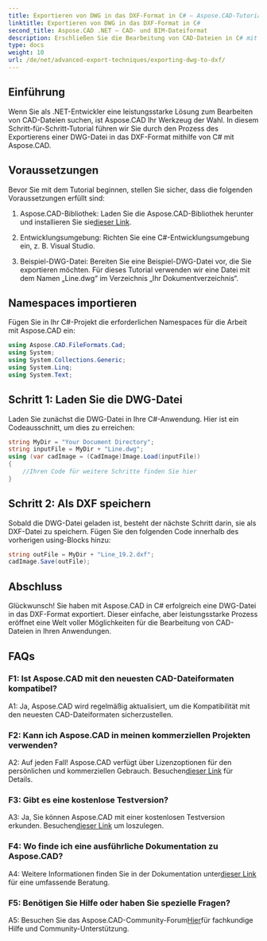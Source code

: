 ```yaml
---
title: Exportieren von DWG in das DXF-Format in C# – Aspose.CAD-Tutorial
linktitle: Exportieren von DWG in das DXF-Format in C#
second_title: Aspose.CAD .NET – CAD- und BIM-Dateiformat
description: Erschließen Sie die Bearbeitung von CAD-Dateien in C# mit Aspose.CAD. Erfahren Sie, wie Sie DWG mühelos in DXF exportieren. Befolgen Sie unsere Schritt-für-Schritt-Anleitung für eine nahtlose Integration.
type: docs
weight: 10
url: /de/net/advanced-export-techniques/exporting-dwg-to-dxf/
---
```

## Einführung

Wenn Sie als .NET-Entwickler eine leistungsstarke Lösung zum Bearbeiten von CAD-Dateien suchen, ist Aspose.CAD Ihr Werkzeug der Wahl. In diesem Schritt-für-Schritt-Tutorial führen wir Sie durch den Prozess des Exportierens einer DWG-Datei in das DXF-Format mithilfe von C# mit Aspose.CAD.

## Voraussetzungen

Bevor Sie mit dem Tutorial beginnen, stellen Sie sicher, dass die folgenden Voraussetzungen erfüllt sind:

1.  Aspose.CAD-Bibliothek: Laden Sie die Aspose.CAD-Bibliothek herunter und installieren Sie sie[dieser Link](https://releases.aspose.com/cad/net/).

2. Entwicklungsumgebung: Richten Sie eine C#-Entwicklungsumgebung ein, z. B. Visual Studio.

3. Beispiel-DWG-Datei: Bereiten Sie eine Beispiel-DWG-Datei vor, die Sie exportieren möchten. Für dieses Tutorial verwenden wir eine Datei mit dem Namen „Line.dwg“ im Verzeichnis „Ihr Dokumentverzeichnis“.

## Namespaces importieren

Fügen Sie in Ihr C#-Projekt die erforderlichen Namespaces für die Arbeit mit Aspose.CAD ein:

```csharp
using Aspose.CAD.FileFormats.Cad;
using System;
using System.Collections.Generic;
using System.Linq;
using System.Text;
```

## Schritt 1: Laden Sie die DWG-Datei

Laden Sie zunächst die DWG-Datei in Ihre C#-Anwendung. Hier ist ein Codeausschnitt, um dies zu erreichen:

```csharp
string MyDir = "Your Document Directory";
string inputFile = MyDir + "Line.dwg";
using (var cadImage = (CadImage)Image.Load(inputFile))
{
    //Ihren Code für weitere Schritte finden Sie hier
}
```

## Schritt 2: Als DXF speichern

Sobald die DWG-Datei geladen ist, besteht der nächste Schritt darin, sie als DXF-Datei zu speichern. Fügen Sie den folgenden Code innerhalb des vorherigen using-Blocks hinzu:

```csharp
string outFile = MyDir + "Line_19.2.dxf";
cadImage.Save(outFile);
```

## Abschluss

Glückwunsch! Sie haben mit Aspose.CAD in C# erfolgreich eine DWG-Datei in das DXF-Format exportiert. Dieser einfache, aber leistungsstarke Prozess eröffnet eine Welt voller Möglichkeiten für die Bearbeitung von CAD-Dateien in Ihren Anwendungen.

## FAQs

### F1: Ist Aspose.CAD mit den neuesten CAD-Dateiformaten kompatibel?

A1: Ja, Aspose.CAD wird regelmäßig aktualisiert, um die Kompatibilität mit den neuesten CAD-Dateiformaten sicherzustellen.

### F2: Kann ich Aspose.CAD in meinen kommerziellen Projekten verwenden?

 A2: Auf jeden Fall! Aspose.CAD verfügt über Lizenzoptionen für den persönlichen und kommerziellen Gebrauch. Besuchen[dieser Link](https://purchase.aspose.com/buy) für Details.

### F3: Gibt es eine kostenlose Testversion?

 A3: Ja, Sie können Aspose.CAD mit einer kostenlosen Testversion erkunden. Besuchen[dieser Link](https://releases.aspose.com/) um loszulegen.

### F4: Wo finde ich eine ausführliche Dokumentation zu Aspose.CAD?

 A4: Weitere Informationen finden Sie in der Dokumentation unter[dieser Link](https://reference.aspose.com/cad/net/) für eine umfassende Beratung.

### F5: Benötigen Sie Hilfe oder haben Sie spezielle Fragen?

 A5: Besuchen Sie das Aspose.CAD-Community-Forum[Hier](https://forum.aspose.com/c/cad/19)für fachkundige Hilfe und Community-Unterstützung.